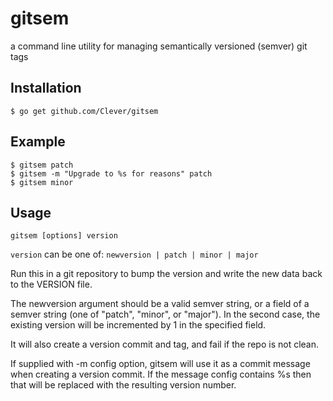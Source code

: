 # gitsem

a command line utility for managing semantically versioned (semver) git tags

## Installation

```shell
$ go get github.com/Clever/gitsem
```

## Example
```shell
$ gitsem patch
$ gitsem -m "Upgrade to %s for reasons" patch
$ gitsem minor
```

## Usage

```shell
gitsem [options] version
```

`version` can be one of: `newversion | patch | minor | major`

Run this in a git repository to bump the version and write the new data back to the VERSION file.

The newversion argument should be a valid semver string, or a field of a semver string (one of "patch", "minor", or "major").
In the second case, the existing version will be incremented by 1 in the specified field.

It will also create a version commit and tag, and fail if the repo is not clean.

If supplied with -m config option, gitsem will use it as a commit message when creating a version commit.
If the message config contains %s then that will be replaced with the resulting version number.
